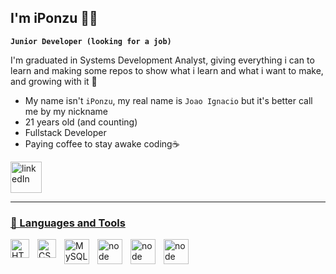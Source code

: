 ## I'm iPonzu 🏄‍♂️

**`Junior Developer (looking for a job)`**

I'm graduated in Systems Development Analyst, giving everything i can to learn and making some repos to show what i learn and what i want to make, and growing with it 🌱
- My name isn't `iPonzu`, my real name is `Joao Ignacio` but it's better call me by my nickname
- 21 years old (and counting)
- Fullstack Developer
- Paying coffee to stay awake coding☕


<p align="left">
    <a href="https://github.com/iPonzu?tab=repositories">
    <a href="https://www.linkedin.com/in/joao-ignacio-castro-franco-634873232/">
    <img alt="linkedIn" width="50px" style="padding-right:10px;" title="profile"
    src="https://cdn-icons-png.flaticon.com/512/174/174857.png">
</p>

---
### 🧰 Languages and Tools

<img align="left" alt="HTML" width="30px" style="padding-right:10px;" src="https://cdn.jsdelivr.net/gh/devicons/devicon/icons/html5/html5-plain.svg" />
<img align="left" alt="CSS" width="30px" style="padding-right:10px;" src="https://cdn.jsdelivr.net/gh/devicons/devicon/icons/css3/css3-plain.svg" />
<img align="left" alt="MySQL" width="40px" style="padding-right:10px;" src="https://cdn.jsdelivr.net/gh/devicons/devicon/icons/mysql/mysql-original-wordmark.svg" />
<img align="left" alt="node" width="40px" style="padding-right:10px;" src="https://cdn.jsdelivr.net/gh/devicons/devicon@latest/icons/nodejs/nodejs-original.svg" />
<img align="left" alt="node" width="40px" style="padding-right:10px;" src="https://cdn.jsdelivr.net/gh/devicons/devicon@latest/icons/git/git-original.svg" />
<img align="left" alt="node" width="40px" style="padding-right:10px;" src="https://cdn.jsdelivr.net/gh/devicons/devicon@latest/icons/react/react-original.svg" />    
